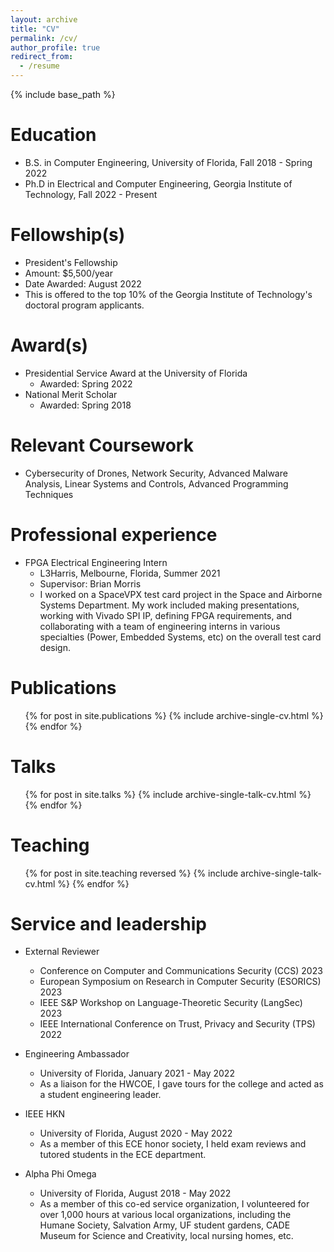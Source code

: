 ```yaml
---
layout: archive
title: "CV"
permalink: /cv/
author_profile: true
redirect_from:
  - /resume
---
```


{% include base_path %}

Education
======
* B.S. in Computer Engineering, University of Florida, Fall 2018 - Spring 2022
* Ph.D in Electrical and Computer Engineering, Georgia Institute of Technology, Fall 2022 - Present

Fellowship(s)
======
* President's Fellowship
* Amount: $5,500/year
* Date Awarded: August 2022
* This is offered to the top 10% of the Georgia Institute of Technology's doctoral program applicants.

Award(s)
======
* Presidential Service Award at the University of Florida
  * Awarded: Spring 2022
* National Merit Scholar
  * Awarded: Spring 2018 

Relevant Coursework
======
* Cybersecurity of Drones, Network Security, Advanced Malware Analysis, Linear Systems and Controls, Advanced Programming Techniques

Professional experience
======
* FPGA Electrical Engineering Intern
  * L3Harris, Melbourne, Florida, Summer 2021
  * Supervisor: Brian Morris
  * I worked on a SpaceVPX test card project in the Space and Airborne Systems Department. My work included making presentations, working with Vivado SPI IP, defining FPGA requirements, and collaborating with a team of engineering interns in various specialties (Power, Embedded Systems, etc) on the overall test card design.
  
Publications
======
  <ul>{% for post in site.publications %}
    {% include archive-single-cv.html %}
  {% endfor %}</ul>
  
Talks
======
  <ul>{% for post in site.talks %}
    {% include archive-single-talk-cv.html %}
  {% endfor %}</ul>
  
Teaching
======
  <ul>{% for post in site.teaching reversed %}
    {% include archive-single-talk-cv.html %}
  {% endfor %}</ul>
  
Service and leadership
======
* External Reviewer
  * Conference on Computer and Communications Security (CCS) 2023
  * European Symposium on Research in Computer Security (ESORICS) 2023
  * IEEE S&P Workshop on Language-Theoretic Security (LangSec) 2023
  * IEEE International Conference on Trust, Privacy and Security (TPS) 2022

* Engineering Ambassador
  * University of Florida, January 2021 - May 2022
  * As a liaison for the HWCOE, I gave tours for the college and acted as a student engineering leader.
* IEEE HKN
  * University of Florida, August 2020 - May 2022
  * As a member of this ECE honor society, I held exam reviews and tutored students in the ECE department.
* Alpha Phi Omega
  * University of Florida, August 2018 - May 2022
  * As a member of this co-ed service organization, I volunteered for over 1,000 hours at various local organizations, including the Humane Society, Salvation Army, UF student gardens, CADE Museum for Science and Creativity, local nursing homes, etc.
